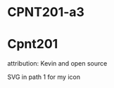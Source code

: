 # CPNT201-a3
<title>CPNT 201</title>
<H1> Cpnt201 </h1>
<p> attribution: Kevin and open source </p>
<p> SVG in path 1 for my icon</p>
  

